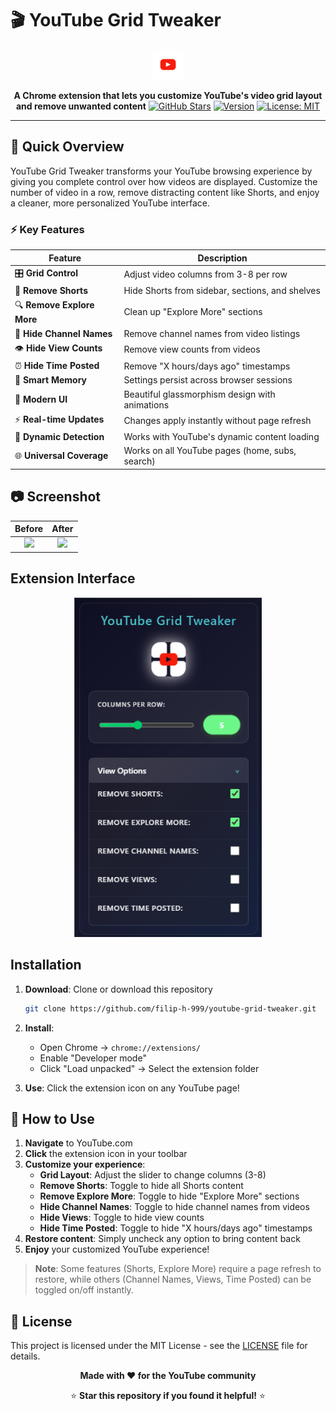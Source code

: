 # 🎬 YouTube Grid Tweaker

<div align="center">

![Extension Preview](assets/images/yotubeGrid48.png)

**A Chrome extension that lets you customize YouTube's video grid layout and remove unwanted content**
[![GitHub Stars](https://img.shields.io/github/stars/filip-h-999/youtube-grid-tweaker?style=for-the-badge)](https://github.com/filip-h-999/youtube-grid-tweaker/stargazers)
[![Version](https://img.shields.io/badge/version-1.0.0-success?style=for-the-badge)](https://github.com/filip-h-999/youtube-grid-tweaker/releases)
[![License: MIT](https://img.shields.io/badge/License-MIT-yellow?style=for-the-badge)](https://opensource.org/licenses/MIT)

</div>

---

## 🚀 Quick Overview

YouTube Grid Tweaker transforms your YouTube browsing experience by giving you complete control over how videos are displayed. Customize the number of video in a row, remove distracting content like Shorts, and enjoy a cleaner, more personalized YouTube interface.

### ⚡ Key Features

| Feature                    | Description                                     |
| -------------------------- | ----------------------------------------------- |
| 🎛️ **Grid Control**        | Adjust video columns from 3-8 per row           |
| 🚫 **Remove Shorts**       | Hide Shorts from sidebar, sections, and shelves |
| 🔍 **Remove Explore More** | Clean up "Explore More" sections                |
| 👤 **Hide Channel Names**  | Remove channel names from video listings        |
| 👁️ **Hide View Counts**    | Remove view counts from videos                  |
| ⏰ **Hide Time Posted**    | Remove "X hours/days ago" timestamps            |
| 💾 **Smart Memory**        | Settings persist across browser sessions        |
| 🎨 **Modern UI**           | Beautiful glassmorphism design with animations  |
| ⚡ **Real-time Updates**   | Changes apply instantly without page refresh    |
| 🔄 **Dynamic Detection**   | Works with YouTube's dynamic content loading    |
| 🌐 **Universal Coverage**  | Works on all YouTube pages (home, subs, search) |

## 📷 Screenshot

| **Before** | **After** |
| :--------: | :-------: |
|  ![][b1]   |  ![][a1]  |

[b1]: assets/images/Screenshot-before.png
[a1]: assets/images/Screenshot-after.png

## Extension Interface

<div align="center">

<img src="assets/images/screenshot2.png" alt="Extension Popup" width="300">

</div>

## Installation

1. **Download**: Clone or download this repository

   ```bash
   git clone https://github.com/filip-h-999/youtube-grid-tweaker.git
   ```

2. **Install**:

   - Open Chrome → `chrome://extensions/`
   - Enable "Developer mode"
   - Click "Load unpacked" → Select the extension folder

3. **Use**: Click the extension icon on any YouTube page!

## 📖 How to Use

1. **Navigate** to YouTube.com
2. **Click** the extension icon in your toolbar
3. **Customize your experience**:
   - **Grid Layout**: Adjust the slider to change columns (3-8)
   - **Remove Shorts**: Toggle to hide all Shorts content
   - **Remove Explore More**: Toggle to hide "Explore More" sections
   - **Hide Channel Names**: Toggle to hide channel names from videos
   - **Hide Views**: Toggle to hide view counts
   - **Hide Time Posted**: Toggle to hide "X hours/days ago" timestamps
4. **Restore content**: Simply uncheck any option to bring content back
5. **Enjoy** your customized YouTube experience!

> **Note**: Some features (Shorts, Explore More) require a page refresh to restore, while others (Channel Names, Views, Time Posted) can be toggled on/off instantly.

## 📄 License

This project is licensed under the MIT License - see the [LICENSE](LICENSE) file for details.

<div align="center">

**Made with ❤️ for the YouTube community**

⭐ **Star this repository if you found it helpful!** ⭐

</div>
